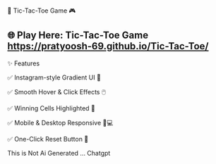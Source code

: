 📌 Tic-Tac-Toe Game 🎮

🌐 Play Here: Tic-Tac-Toe Game
   https://pratyoosh-69.github.io/Tic-Tac-Toe/
---

✨ Features

✅ Instagram-style Gradient UI 🎨

✅ Smooth Hover & Click Effects 🖱️

✅ Winning Cells Highlighted 🎉

✅ Mobile & Desktop Responsive 📱💻

✅ One-Click Reset Button 🔄


This is Not Ai Generated
                        ... Chatgpt